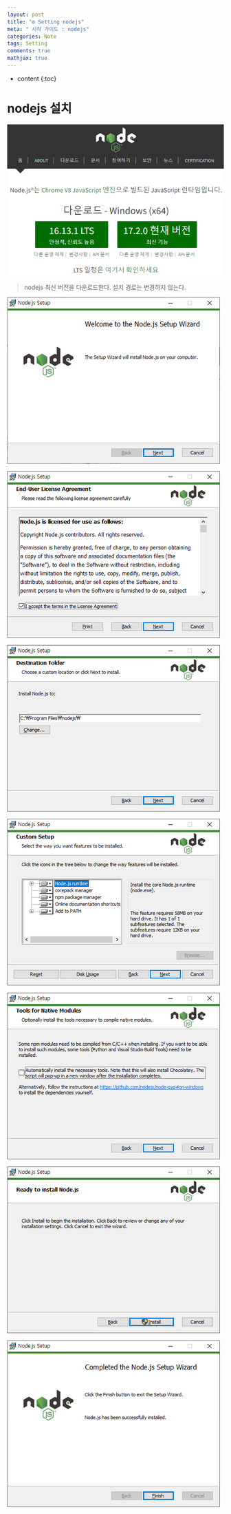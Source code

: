 ```yaml
---
layout: post
title: "⚙ Setting nodejs"
meta: " 시작 가이드 : nodejs"
categories: Note
tags: Setting
comments: true
mathjax: true
---
```




* content
{:toc}


# nodejs 설치

![](/img/nodejs/nodejs설치1.png)

> nodejs 최신 버전을 다운로드한다. 설치 경로는 변경하지 않는다.

![](/img/nodejs/nodejs설치2.png)

![](/img/nodejs/nodejs설치3.png)

![](/img/nodejs/nodejs설치4.png)

![](/img/nodejs/nodejs설치5.png)

![](/img/nodejs/nodejs설치6.png)

![](/img/nodejs/nodejs설치7.png)	

![](/img/nodejs/nodejs설치8.png)

